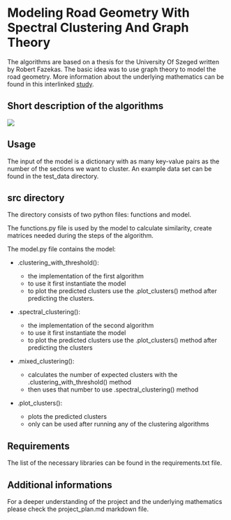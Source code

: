 # Modeling Road Geometry With Spectral Clustering And Graph Theory

The algorithms are based on a thesis for the University Of Szeged written by Robert Fazekas. The basic idea was to use 
graph theory to model the road geometry.
More information about the underlying mathematics can be found in this 
interlinked [study](https://www.researchgate.net/publication/337456737_Clustering_Algorithm_Exploring_Road_Geometry_in_a_Video-Based_Driver_Assistant_System).

## Short description of the algorithms

<img src="https://lucid.app/publicSegments/view/798ed4dd-fdbf-4310-a9b0-ea1ffa01bdd5/image.png"/>


## Usage

The input of the model is a dictionary with as many key-value pairs as the number of
the sections we want to cluster. An example data set can be found in the 
test_data directory.

## src directory

The directory consists of two python files: functions and model.

The functions.py file is used by the model to calculate similarity, create matrices needed during the steps of the
algorithm.

The model.py file contains the model:
 - .clustering_with_threshold():
   - the implementation of the first algorithm
   - to use it first instantiate the model
   - to plot the predicted clusters use the .plot_clusters() method after predicting the clusters.

 - .spectral_clustering():
   - the implementation of the second algorithm
   - to use it first instantiate the model
   - to plot the predicted clusters use the .plot_clusters() method after predicting the clusters
 
 - .mixed_clustering():
   - calculates the number of expected clusters with the .clustering_with_threshold() method
   - then uses that number to use .spectral_clustering() method
 
 - .plot_clusters():
   - plots the predicted clusters
   - only can be used after running any of the clustering algorithms

## Requirements

The list of the necessary libraries can be found in the requirements.txt file.

## Additional informations

For a deeper understanding of the project and the underlying mathematics please check the project_plan.md markdown file.


